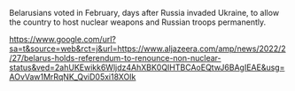 Belarusians voted in February, days after Russia invaded Ukraine, to allow the country to host nuclear weapons and Russian troops permanently.

https://www.google.com/url?sa=t&source=web&rct=j&url=https://www.aljazeera.com/amp/news/2022/2/27/belarus-holds-referendum-to-renounce-non-nuclear-status&ved=2ahUKEwikk6Wljdz4AhXBK0QIHTBCAoEQtwJ6BAgIEAE&usg=AOvVaw1MrRqNK_QviD05xi18XOIk

